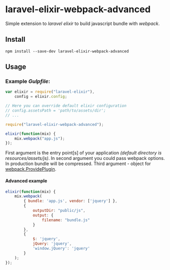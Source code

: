 # laravel-elixir-webpack-advanced

Simple extension to *laravel elixir* to build javascript bundle with *webpack*.

## Install

```
npm install --save-dev laravel-elixir-webpack-advanced
```

## Usage

### Example *Gulpfile*:

```javascript
var elixir = require("laravel-elixir"),
	config = elixir.config;

// Here you can override default elixir configuration
// config.assetsPath = 'path/to/assets/dir';
// ...

require("laravel-elixir-webpack-advanced");

elixir(function(mix) {
    mix.webpack("app.js");
});
```

First argument is the entry point[s] of your application _(default directory is resources/assets/js)_. 
In second argument you could pass webpack options. In production bundle will be compressed. 
Third argument - object for [webpack.ProvidePlugin](https://webpack.github.io/docs/list-of-plugins.html#provideplugin).

#### Advanced example

```javascript
elixir(function(mix) {
    mix.webpack(
        { bundle: 'app.js', vendor: ['jquery'] }, 
        {
	        outputDir: "public/js",
	        output: {
	            filename: "bundle.js"
            }
        }, 
        {
            $: 'jquery',
            jQuery: 'jquery',
            'window.jQuery': 'jquery'
        }
    );
});
```
